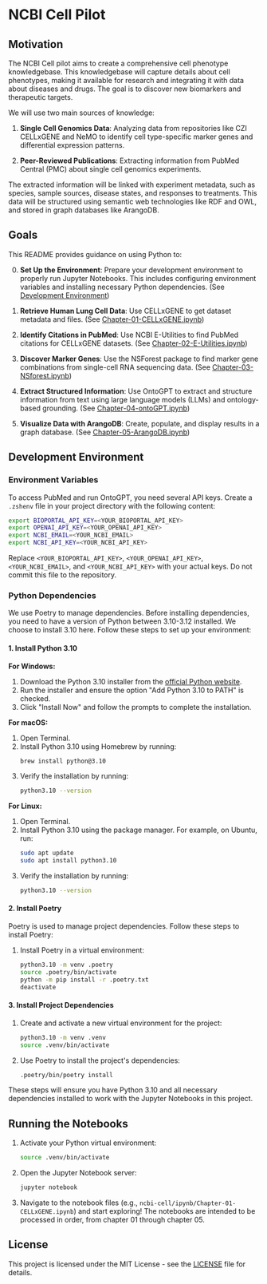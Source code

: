 # NCBI Cell Pilot
## Motivation

The NCBI Cell pilot aims to create a comprehensive cell phenotype knowledgebase. This knowledgebase will capture details about cell phenotypes, making it available for research and integrating it with data about diseases and drugs. The goal is to discover new biomarkers and therapeutic targets.

We will use two main sources of knowledge:

1. **Single Cell Genomics Data**: Analyzing data from repositories like CZI CELLxGENE and NeMO to identify cell type-specific marker genes and differential expression patterns.

2. **Peer-Reviewed Publications**: Extracting information from PubMed Central (PMC) about single cell genomics experiments.

The extracted information will be linked with experiment metadata, such as species, sample sources, disease states, and responses to treatments. This data will be structured using semantic web technologies like RDF and OWL, and stored in graph databases like ArangoDB.

## Goals

This README provides guidance on using Python to:

0. **Set Up the Environment**: Prepare your development environment to properly run Jupyter Notebooks. This includes configuring environment variables and installing necessary Python dependencies. (See [Development Environment](#development-environment))

1. **Retrieve Human Lung Cell Data**: Use CELLxGENE to get dataset metadata and files. (See [Chapter-01-CELLxGENE.ipynb](ncbi-cell/ipynb/Chapter-01-CELLxGENE.ipynb))

2. **Identify Citations in PubMed**: Use NCBI E-Utilities to find PubMed citations for CELLxGENE datasets. (See [Chapter-02-E-Utilities.ipynb](ncbi-cell/ipynb/Chapter-02-E-Utilities.ipynb))

3. **Discover Marker Genes**: Use the NSForest package to find marker gene combinations from single-cell RNA sequencing data. (See [Chapter-03-NSforest.ipynb](ncbi-cell/ipynb/Chapter-03-NS-Forest.ipynb))

4. **Extract Structured Information**: Use OntoGPT to extract and structure information from text using large language models (LLMs) and ontology-based grounding. (See [Chapter-04-ontoGPT.ipynb](ncbi-cell/ipynb/Chapter-04-OntoGPT.ipynb))

5. **Visualize Data with ArangoDB**: Create, populate, and display results in a graph database. (See [Chapter-05-ArangoDB.ipynb](ncbi-cell/ipynb/Chapter-05-ArangoDB.ipynb))

## Development Environment

### Environment Variables

To access PubMed and run OntoGPT, you need several API keys. Create a `.zshenv` file in your project directory with the following content:

```sh
export BIOPORTAL_API_KEY=<YOUR_BIOPORTAL_API_KEY>
export OPENAI_API_KEY=<YOUR_OPENAI_API_KEY>
export NCBI_EMAIL=<YOUR_NCBI_EMAIL>
export NCBI_API_KEY=<YOUR_NCBI_API_KEY>
```

Replace `<YOUR_BIOPORTAL_API_KEY>`, `<YOUR_OPENAI_API_KEY>`, `<YOUR_NCBI_EMAIL>`, and `<YOUR_NCBI_API_KEY>` with your actual keys. Do not commit this file to the repository.

### Python Dependencies

We use Poetry to manage dependencies. Before installing dependencies, you need to have a version of Python between 3.10-3.12 installed. We choose to install 3.10 here. Follow these steps to set up your environment:

#### 1. Install Python 3.10

**For Windows:**

1. Download the Python 3.10 installer from the [official Python website](https://www.python.org/downloads/release/python-3100/).
2. Run the installer and ensure the option "Add Python 3.10 to PATH" is checked.
3. Click "Install Now" and follow the prompts to complete the installation.

**For macOS:**

1. Open Terminal.
2. Install Python 3.10 using Homebrew by running:
    ```sh
    brew install python@3.10
    ```
3. Verify the installation by running:
    ```sh
    python3.10 --version
    ```

**For Linux:**

1. Open Terminal.
2. Install Python 3.10 using the package manager. For example, on Ubuntu, run:
    ```sh
    sudo apt update
    sudo apt install python3.10
    ```
3. Verify the installation by running:
    ```sh
    python3.10 --version
    ```

#### 2. Install Poetry

Poetry is used to manage project dependencies. Follow these steps to install Poetry:

1. Install Poetry in a virtual environment:

    ```sh
    python3.10 -m venv .poetry
    source .poetry/bin/activate
    python -m pip install -r .poetry.txt
    deactivate
    ```

#### 3. Install Project Dependencies

1. Create and activate a new virtual environment for the project:

    ```sh
    python3.10 -m venv .venv
    source .venv/bin/activate
    ```

2. Use Poetry to install the project's dependencies:

    ```sh
    .poetry/bin/poetry install
    ```

These steps will ensure you have Python 3.10 and all necessary dependencies installed to work with the Jupyter Notebooks in this project.


## Running the Notebooks

1. Activate your Python virtual environment:

    ```sh
    source .venv/bin/activate
    ```

2. Open the Jupyter Notebook server:

    ```sh
    jupyter notebook
    ```

3. Navigate to the notebook files (e.g., `ncbi-cell/ipynb/Chapter-01-CELLxGENE.ipynb`) and start exploring! The notebooks are intended to be processed in order, from chapter 01 through chapter 05.

## License

This project is licensed under the MIT License - see the [LICENSE](LICENSE) file for details.